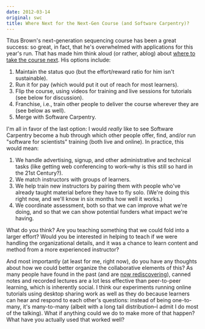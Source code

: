 ```yaml
---
date: 2012-03-14
original: swc
title: Where Next for the Next-Gen Course (and Software Carpentry)?
---
```

<p>Titus Brown's next-generation sequencing course has been a great success: so great, in fact, that he's overwhelmed with applications for this year's run. That has made him think aloud (or rather, ablog) about <a href="http://ivory.idyll.org/blog/mar-12/ngs-course-where-next.html">where to take the course next</a>. His options include:</p>
<ol>
<li>Maintain the status quo (but the effort/reward ratio for him isn't sustainable).</li>
<li>Run it for pay (which would put it out of reach for most learners).</li>
<li>Flip the course, using videos for training and live sessions for tutorials (see below for discussion).</li>
<li>Franchise, i.e., train other people to deliver the course wherever they are (see below as well).</li>
<li>Merge with Software Carpentry.</li>
</ol>
<p>I'm all in favor of the last option: I would <em>really</em> like to see Software Carpentry become a hub through which other people offer, find, and/or run "software for scientists" training (both live and online). In practice, this would mean:</p>
<ol>
<li>We handle advertising, signup, and other administrative and technical tasks (like getting web conferencing to work–why is this still so hard in the 21st Century?).</li>
<li>We match instructors with groups of learners.</li>
<li>We help train new instructors by pairing them with people who've already taught material before they have to fly solo. (We're doing this right now, and we'll know in six months how well it works.)</li>
<li>We coordinate assessment, both so that we can improve what we're doing, and so that we can show potential funders what impact we're having.</li>
</ol>
<p>What do you think? Are you teaching something that we could fold into a larger effort? Would you be interested in helping to teach if we were handling the organizational details, and it was a chance to learn content and method from a more experienced instructor?</p>
<p>And most importantly (at least for me, right now), do you have any thoughts about how we could better organize the collaborative elements of this? As many people have found in the past (and are <a href="http://blendmylearning.com/2011/12/06/white-paper/">now rediscovering</a>), canned notes and recorded lectures are a lot less effective than peer-to-peer learning, which is inherently social. I think our experiments running online tutorials using desktop sharing work as well as they do because learners can hear and respond to each other's questions: instead of being one-to-many, it's many-to-many (albeit with a long tail distribution–I admit I do most of the talking). What if anything could we do to make more of that happen? What have you actually used that worked well?</p>
